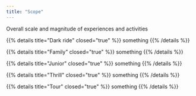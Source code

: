 ```yaml
---
title: "Scope"
---
```


Overall scale and magnitude of experiences and activities

{{% details title="Dark ride" closed="true" %}}
something
{{% /details %}}

{{% details title="Family" closed="true" %}}
something
{{% /details %}}

{{% details title="Junior" closed="true" %}}
something
{{% /details %}}

{{% details title="Thrill" closed="true" %}}
something
{{% /details %}}

{{% details title="Tour" closed="true" %}}
something
{{% /details %}}